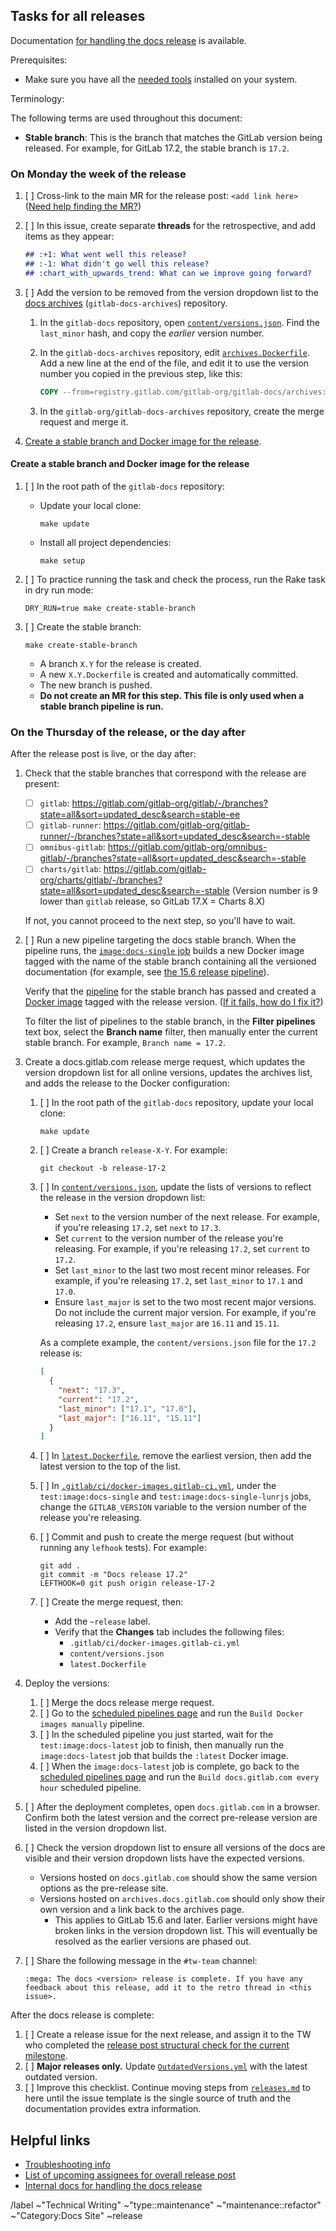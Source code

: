 <!--
SET TITLE TO: docs.gitlab.com release XX.ZZ (month, YYYY)
-->

## Tasks for all releases

Documentation [for handling the docs release](https://gitlab.com/gitlab-org/gitlab-docs/-/blob/main/doc/releases.md) is available.

Prerequisites:

- Make sure you have all the [needed tools](/doc/setup.md) installed on your system.

Terminology:

The following terms are used throughout this document:

- **Stable branch**: This is the branch that matches the GitLab version being released. For example,
  for GitLab 17.2, the stable branch is `17.2`.

### On Monday the week of the release

1. [ ] Cross-link to the main MR for the release post: `<add link here>`
   ([Need help finding the MR?](https://gitlab.com/gitlab-com/www-gitlab-com/-/merge_requests?scope=all&state=opened&label_name%5B%5D=release%20post&label_name%5B%5D=release))
1. [ ] In this issue, create separate **threads** for the retrospective, and add items as they appear:

   ```markdown
   ## :+1: What went well this release?
   ## :-1: What didn't go well this release?
   ## :chart_with_upwards_trend: What can we improve going forward?
   ```

1. [ ] Add the version to be removed from the version dropdown list to the [docs archives](https://gitlab.com/gitlab-org/gitlab-docs-archives) (`gitlab-docs-archives`) repository.

   1. In the `gitlab-docs` repository, open [`content/versions.json`](https://gitlab.com/gitlab-org/gitlab-docs/-/blob/main/content/versions.json#L5). Find the `last_minor` hash, and copy the _earlier_ version number.

   1. In the `gitlab-docs-archives` repository, edit
      [`archives.Dockerfile`](https://gitlab.com/gitlab-org/gitlab-docs-archives/-/blob/main/archives.Dockerfile).
      Add a new line at the end of the file, and edit it to use the version number you copied in the previous step, like this:

      ```dockerfile
      COPY --from=registry.gitlab.com/gitlab-org/gitlab-docs/archives:<version> ${TARGET} ${TARGET}
      ```

   1. In the `gitlab-org/gitlab-docs-archives` repository, create the merge request and merge it.

1. [Create a stable branch and Docker image for the release](#create-a-stable-branch-and-docker-image-for-the-release).

#### Create a stable branch and Docker image for the release

1. [ ] In the root path of the `gitlab-docs` repository:

   - Update your local clone:

     ```shell
     make update
     ```

   - Install all project dependencies:

     ```shell
     make setup
     ```

1. [ ] To practice running the task and check the process, run the Rake task in dry run mode:

   ```shell
   DRY_RUN=true make create-stable-branch
   ```

1. [ ] Create the stable branch:

   ```shell
   make create-stable-branch
   ```

   - A branch `X.Y` for the release is created.
   - A new `X.Y.Dockerfile` is created and automatically committed.
   - The new branch is pushed.
   - **Do not create an MR for this step. This file is only used when a stable branch pipeline is run.**

### On the Thursday of the release, or the day after

After the release post is live, or the day after:

1. Check that the stable branches that correspond with the release are present:

   - [ ] `gitlab`: <https://gitlab.com/gitlab-org/gitlab/-/branches?state=all&sort=updated_desc&search=stable-ee>
   - [ ] `gitlab-runner`: <https://gitlab.com/gitlab-org/gitlab-runner/-/branches?state=all&sort=updated_desc&search=-stable>
   - [ ] `omnibus-gitlab`: <https://gitlab.com/gitlab-org/omnibus-gitlab/-/branches?state=all&sort=updated_desc&search=-stable>
   - [ ] `charts/gitlab`: <https://gitlab.com/gitlab-org/charts/gitlab/-/branches?state=all&sort=updated_desc&search=-stable> (Version number is 9 lower than `gitlab` release, so GitLab 17.X = Charts 8.X)

   If not, you cannot proceed to the next step, so you'll have to wait.

1. [ ] Run a new pipeline targeting the docs stable branch. When the pipeline runs, the
   [`image:docs-single` job](https://gitlab.com/gitlab-org/gitlab-docs/-/blob/7fbb5e1313ebde811877044e87f444a0a283fed4/.gitlab/ci/docker-images.gitlab-ci.yml#L107-129)
   builds a new Docker image tagged with the name of the stable branch containing
   all the versioned documentation
   (for example, see [the 15.6 release pipeline](https://gitlab.com/gitlab-org/gitlab-docs/-/pipelines/702437095)).

   Verify that the [pipeline](https://gitlab.com/gitlab-org/gitlab-docs/-/pipelines?page=1&scope=all) for the stable branch
   has passed and created a [Docker image](https://gitlab.com/gitlab-org/gitlab-docs/container_registry/631635?orderBy=NAME&sort=desc&search[]=)
   tagged with the release version. ([If it fails, how do I fix it?](https://gitlab.com/gitlab-org/gitlab-docs/-/blob/main/doc/releases.md#imagedocs-single-job-fails-when-creating-the-docs-stable-branch))

   To filter the list of pipelines to the stable branch, in the **Filter pipelines** text box, select the **Branch name** filter, then manually enter the current stable branch. For example, `Branch name = 17.2`.

1. Create a docs.gitlab.com release merge request, which updates the version dropdown list for all online versions,
   updates the archives list, and adds the release to the Docker configuration:

   1. [ ] In the root path of the `gitlab-docs` repository, update your local clone:

      ```shell
      make update
      ```

   1. [ ] Create a branch `release-X-Y`. For example:

      ```shell
      git checkout -b release-17-2
      ```

   1. [ ] In [`content/versions.json`](https://gitlab.com/gitlab-org/gitlab-docs/-/blob/main/content/versions.json), update the lists of versions to reflect
      the release in the version dropdown list:

      - Set `next` to the version number of the next release. For example, if you're releasing `17.2`, set `next` to `17.3`.
      - Set `current` to the version number of the release you're releasing. For example, if you're releasing `17.2`, set
      `current` to `17.2`.
      - Set `last_minor` to the last two most recent minor releases. For example, if you're
      releasing `17.2`, set `last_minor` to `17.1` and `17.0`.
      - Ensure `last_major` is set to the two most recent major versions. Do not include the current major version.
      For example, if you're releasing `17.2`, ensure `last_major` are `16.11` and `15.11`.

      As a complete example, the `content/versions.json` file for the `17.2` release is:

      ```json
      [
        {
          "next": "17.3",
          "current": "17.2",
          "last_minor": ["17.1", "17.0"],
          "last_major": ["16.11", "15.11"]
        }
      ]
      ```

   1. [ ] In [`latest.Dockerfile`](https://gitlab.com/gitlab-org/gitlab-docs/-/blob/main/latest.Dockerfile), remove the earliest version,
      then add the latest version to the top of the list.

   1. [ ] In [`.gitlab/ci/docker-images.gitlab-ci.yml`](https://gitlab.com/gitlab-org/gitlab-docs/-/blob/main/.gitlab/ci/docker-images.gitlab-ci.yml),
      under the `test:image:docs-single` and `test:image:docs-single-lunrjs` jobs, change the `GITLAB_VERSION` variable
      to the version number of the release you're releasing.

   1. [ ] Commit and push to create the merge request (but without running any `lefhook` tests). For example:

      ```shell
      git add .
      git commit -m "Docs release 17.2"
      LEFTHOOK=0 git push origin release-17-2
      ```

   1. [ ] Create the merge request, then:

      - Add the `~release` label.
      - Verify that the **Changes** tab includes the following files:
        - `.gitlab/ci/docker-images.gitlab-ci.yml`
        - `content/versions.json`
        - `latest.Dockerfile`

1. Deploy the versions:

   1. [ ] Merge the docs release merge request.
   1. [ ] Go to the [scheduled pipelines page](https://gitlab.com/gitlab-org/gitlab-docs/-/pipeline_schedules)
      and run the `Build Docker images manually` pipeline.
   1. [ ] In the scheduled pipeline you just started, wait for the `test:image:docs-latest` job to finish, then manually run the `image:docs-latest`
      job that builds the `:latest` Docker image.
   1. [ ] When the `image:docs-latest` job is complete,
      go back to the [scheduled pipelines page](https://gitlab.com/gitlab-org/gitlab-docs/-/pipeline_schedules)
      and run the `Build docs.gitlab.com every hour` scheduled pipeline.

1. [ ] After the deployment completes, open `docs.gitlab.com` in a browser. Confirm
   both the latest version and the correct pre-release version are listed in the version dropdown list.
1. [ ] Check the version dropdown list to ensure all versions of the docs are visible and their version dropdown lists have the expected versions.
   - Versions hosted on `docs.gitlab.com` should show the same version options as the pre-release site.
   - Versions hosted on `archives.docs.gitlab.com` should only show their own version and a link back to the archives page.
     - This applies to GitLab 15.6 and later. Earlier versions might have broken links in the version dropdown list.
       This will eventually be resolved as the earlier versions are phased out.
1. [ ] Share the following message in the `#tw-team` channel:

   ```plaintext
   :mega: The docs <version> release is complete. If you have any feedback about this release, add it to the retro thread in <this issue>.
   ```

After the docs release is complete:

1. [ ] Create a release issue for the next release, and assign it to the TW who completed the
   [release post structural check for the current milestone](https://handbook.gitlab.com/handbook/marketing/blog/release-posts/managers/).
1. [ ] **Major releases only.** Update
   [`OutdatedVersions.yml`](https://gitlab.com/gitlab-org/gitlab/-/blob/master/doc/.vale/gitlab/OutdatedVersions.yml)
   with the latest outdated version.
1. [ ] Improve this checklist. Continue moving steps from
   [`releases.md`](https://gitlab.com/gitlab-org/gitlab-docs/-/blob/main/doc/releases.md)
   to here until the issue template is the single source of truth and the documentation provides extra information.

## Helpful links

- [Troubleshooting info](https://gitlab.com/gitlab-org/gitlab-docs/-/blob/main/doc/releases.md#troubleshooting)
- [List of upcoming assignees for overall release post](https://handbook.gitlab.com/handbook/marketing/blog/release-posts/managers/)
- [Internal docs for handling the docs release](https://gitlab.com/gitlab-org/gitlab-docs/-/blob/main/doc/releases.md)

/label ~"Technical Writing" ~"type::maintenance" ~"maintenance::refactor" ~"Category:Docs Site" ~release

